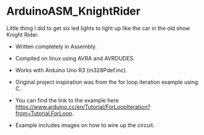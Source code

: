 # ArduinoASM_KnightRider
Little thing I did to get six led lights to light up like the car in the old show Knight Rider. 

- Written completely in Assembly.

- Compiled on linux using AVRA and AVRDUDES. 
- Works with Arduino Uno R3 (m328Pdef.inc).

- Original project inspiration was from the for loop iteration example using C.
- You can find the link to the example here https://www.arduino.cc/en/Tutorial/ForLoopIteration?from=Tutorial.ForLoop.
- Example includes images on how to wire up the circuit.
